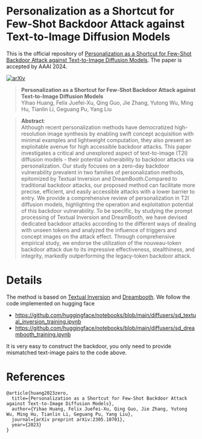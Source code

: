 # Personalization as a Shortcut for Few-Shot Backdoor Attack against Text-to-Image Diffusion Models
This is the official repository of [Personalization as a Shortcut for Few-Shot Backdoor Attack against Text-to-Image Diffusion Models](https://arxiv.org/pdf/2305.10701.pdf).
The paper is accepted by AAAI 2024.

[![arXiv](https://img.shields.io/badge/arXiv-2305.10701-b31b1b.svg)]([https://arxiv.org/abs/2305.10701](https://arxiv.org/pdf/2305.10701.pdf))

> **Personalization as a Shortcut for Few-Shot Backdoor Attack against Text-to-Image Diffusion Models**<br>
> Yihao Huang, Felix Juefei-Xu, Qing Guo, Jie Zhang, Yutong Wu, Ming Hu, Tianlin Li, Geguang Pu, Yang Liu <br>

>**Abstract**: <br>
> Although recent personalization methods have democratized high-resolution image synthesis by enabling swift concept acquisition with minimal examples and lightweight computation, they also present an exploitable avenue for high accessible backdoor attacks. This paper investigates a critical and unexplored aspect of text-to-image (T2I) diffusion models - their potential vulnerability to backdoor attacks via personalization. Our study focuses on a zero-day backdoor vulnerability prevalent in two families of personalization methods, epitomized by Textual Inversion and DreamBooth.Compared to traditional backdoor attacks, our proposed method can facilitate more precise, efficient, and easily accessible attacks with a lower barrier to entry. We provide a comprehensive review of personalization in T2I diffusion models, highlighting the operation and exploitation potential of this backdoor vulnerability. To be specific, by studying the prompt processing of Textual Inversion and DreamBooth, we have devised dedicated backdoor attacks according to the different ways of dealing with unseen tokens and analyzed the influence of triggers and concept images on the attack effect. Through comprehensive empirical study, we endorse the utilization of the nouveau-token backdoor attack due to its impressive effectiveness, stealthiness, and integrity, markedly outperforming the legacy-token backdoor attack.


# Details
The method is based on [Textual Inversion](https://textual-inversion.github.io/) and [Dreambooth](https://dreambooth.github.io/).
We follow the code implemented on hugging face 
- https://github.com/huggingface/notebooks/blob/main/diffusers/sd_textual_inversion_training.ipynb
- https://github.com/huggingface/notebooks/blob/main/diffusers/sd_dreambooth_training.ipynb

It is very easy to construct the backdoor, you only need to provide mismatched text-image pairs to the code above.

# References
```
@article{huang2023zero,
  title={Personalization as a Shortcut for Few-Shot Backdoor Attack against Text-to-Image Diffusion Models},
  author={Yihao Huang, Felix Juefei-Xu, Qing Guo, Jie Zhang, Yutong Wu, Ming Hu, Tianlin Li, Geguang Pu, Yang Liu},
  journal={arXiv preprint arXiv:2305.10701},
  year={2023}
}
```
